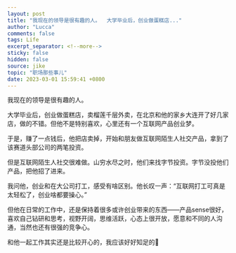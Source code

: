 ```yaml
---
layout: post
title: "我现在的领导是很有趣的人。  大学毕业后，创业做蛋糕店..."
author: "Lucca"
comments: false
tags: Life
excerpt_separator: <!--more-->
sticky: false
hidden: false
source: jike
topic: "职场那些事儿"
date: 2023-03-01 15:59:41 +0800
---
```


我现在的领导是很有趣的人。

<!--more-->



大学毕业后，创业做蛋糕店，卖榴莲千层外卖，在北京和他的家乡大连开了好几家店，做的不错。但他不是特别喜欢，心里还有一个互联网产品创业梦。

于是，赚了一点钱后，他把店卖掉，开始和朋友做互联网陌生人社交产品，拿到了该赛道头部公司的两笔投资。

但是互联网陌生人社交很难做。山穷水尽之时，他们来找字节投资。字节没投他们产品，把他招了进来。

我问他，创业和在大公司打工，感受有啥区别。他长叹一声：“互联网打工可真是太轻松了，创业啥都要操心。”

但他在日常的工作中，还是保持着很多或许创业带来的东西——产品sense很好，喜欢自己钻研和思考，视野开阔，思维活跃，心态上很开放，愿意和不同的人沟通，当然也还有很强的竞争心。

和他一起工作其实还是比较开心的，我应该好好知足的🥹
